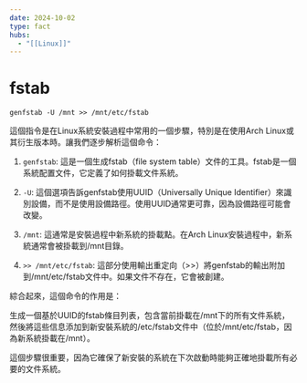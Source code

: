 ```yaml
---
date: 2024-10-02
type: fact
hubs:
  - "[[Linux]]"
---
```


# fstab


`genfstab -U /mnt >> /mnt/etc/fstab`


這個指令是在Linux系統安裝過程中常用的一個步驟，特別是在使用Arch Linux或其衍生版本時。讓我們逐步解析這個命令：

1. `genfstab`: 這是一個生成fstab（file system table）文件的工具。fstab是一個系統配置文件，它定義了如何掛載文件系統。

2. `-U`: 這個選項告訴genfstab使用UUID（Universally Unique Identifier）來識別設備，而不是使用設備路徑。使用UUID通常更可靠，因為設備路徑可能會改變。

3. `/mnt`: 這通常是安裝過程中新系統的掛載點。在Arch Linux安裝過程中，新系統通常會被掛載到/mnt目錄。

4. `>> /mnt/etc/fstab`: 這部分使用輸出重定向（>>）將genfstab的輸出附加到/mnt/etc/fstab文件中。如果文件不存在，它會被創建。

綜合起來，這個命令的作用是：

生成一個基於UUID的fstab條目列表，包含當前掛載在/mnt下的所有文件系統，然後將這些信息添加到新安裝系統的/etc/fstab文件中（位於/mnt/etc/fstab，因為新系統掛載在/mnt）。

這個步驟很重要，因為它確保了新安裝的系統在下次啟動時能夠正確地掛載所有必要的文件系統。

